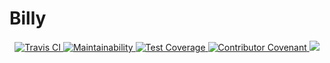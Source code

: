# Billy

<p align="center">
  <a href="https://travis-ci.org/IndomaximTechID/billy">
    <img src="https://api.travis-ci.org/IndomaximTechID/billy.svg?branch=master" alt="Travis CI" />
  </a>
  <a href="https://codeclimate.com/github/IndomaximTechID/billy/maintainability">
    <img src="https://api.codeclimate.com/v1/badges/a293e4b6d8c8542ffd5a/maintainability" alt="Maintainability" />
  </a>
  <a href="https://codeclimate.com/github/IndomaximTechID/billy/test_coverage">
    <img src="https://api.codeclimate.com/v1/badges/a293e4b6d8c8542ffd5a/test_coverage" alt="Test Coverage" />
  </a>
  <a href="CODE_OF_CONDUCT.md">
    <img src="https://img.shields.io/badge/Contributor%20Covenant-v2.0%20adopted-ff69b4.svg" alt="Contributor Covenant" />
  </a>
  <a href="https://github.com/IndomaximTechID/billy/blob/master/LICENSE">
    <img src="https://img.shields.io/github/license/IndomaximTechID/billy.svg" />
  </a>
</p>
